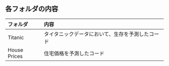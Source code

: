 ## 各フォルダの内容

|フォルダ| 内容 |
|:----|:-------|
| Titanic | タイタニックデータにおいて、生存を予測したコード |
| House Prices | 住宅価格を予測したコード　|
